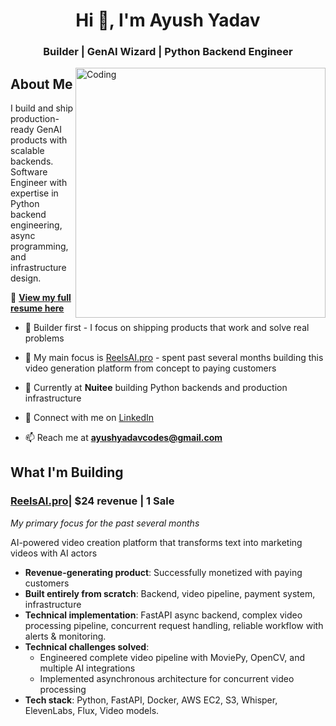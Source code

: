 <h1 align="center">Hi 👋, I'm Ayush Yadav</h1>
<h3 align="center">Builder | GenAI Wizard | Python Backend Engineer</h3>
<img align="right" alt="Coding" width="400" src="https://cdn.dribbble.com/users/1124806/screenshots/4876982/ezgif.com-optimize.gif">

## About Me
I build and ship production-ready GenAI products with scalable backends. Software Engineer with expertise in Python backend engineering, async programming, and infrastructure design.

📄 **[View my full resume here](https://drive.google.com/file/d/1HvAzCIy_CgqiVdOOeWS_p3EFJ8w-fb9n)**

- 🔨 Builder first - I focus on shipping products that work and solve real problems
  
- 🔭 My main focus is [ReelsAI.pro](https://reelsai.pro) - spent past several months building this video generation platform from concept to paying customers
  
- 💼 Currently at **Nuitee** building Python backends and production infrastructure

- 📝 Connect with me on [LinkedIn](https://linkedin.com/in/ayushunleashed)

- 📫 Reach me at **ayushyadavcodes@gmail.com**

## What I'm Building

### [ReelsAI.pro](https://reelsai.pro)| $24 revenue | 1 Sale
*My primary focus for the past several months*

AI-powered video creation platform that transforms text into marketing videos with AI actors
- **Revenue-generating product**: Successfully monetized with paying customers
- **Built entirely from scratch**: Backend, video pipeline, payment system, infrastructure
- **Technical implementation**: FastAPI async backend, complex video processing pipeline, concurrent request handling, reliable workflow with alerts & monitoring.
- **Technical challenges solved**: 
  - Engineered complete video pipeline with MoviePy, OpenCV, and multiple AI integrations
  - Implemented asynchronous architecture for concurrent video processing
- **Tech stack**: Python, FastAPI, Docker, AWS EC2, S3, Whisper, ElevenLabs, Flux, Video models.
